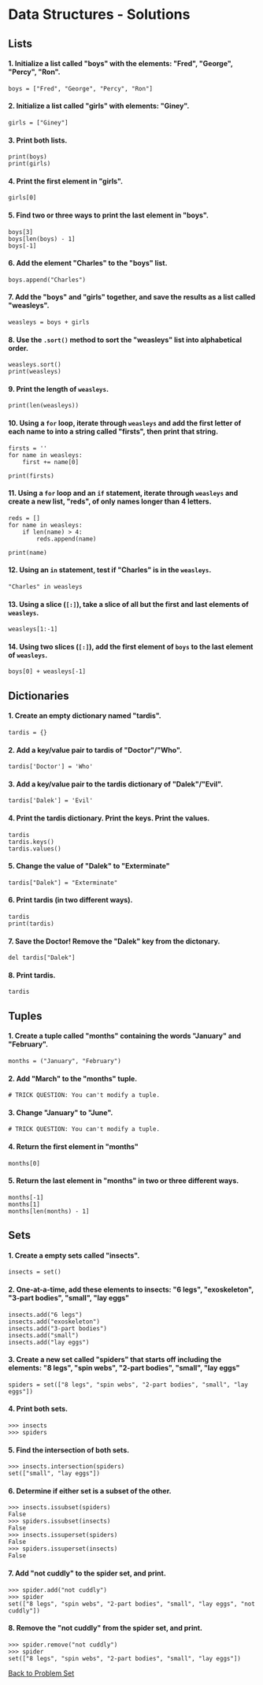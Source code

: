 # Data Structures - Solutions

## Lists

#### 1. Initialize a list called "boys" with the elements: "Fred", "George", "Percy", "Ron".

    boys = ["Fred", "George", "Percy", "Ron"]
    
#### 2. Initialize a list called "girls" with elements: "Giney".

    girls = ["Giney"]
    
#### 3. Print both lists.

    print(boys)
    print(girls)
    
#### 4. Print the first element in "girls".

    girls[0]
    
#### 5. Find two or three ways to print the last element in "boys".

    boys[3]
    boys[len(boys) - 1]
    boys[-1]
    
#### 6. Add the element "Charles" to the "boys" list.

    boys.append("Charles")

#### 7. Add the "boys" and "girls" together, and save the results as a list called "weasleys".
    
    weasleys = boys + girls
    
#### 8. Use the `.sort()` method to sort the "weasleys" list into alphabetical order.
    
    weasleys.sort()
    print(weasleys)
    
#### 9. Print the length of `weasleys`.

    print(len(weasleys))
    
#### 10. Using a `for` loop, iterate through `weasleys` and add the first letter of each name to into a string called "firsts", then print that string.

    firsts = ''
    for name in weasleys:
        first += name[0]
    
    print(firsts)
    
#### 11. Using a `for` loop and an `if` statement, iterate through `weasleys` and create a new list, "reds", of only names longer than 4 letters.

    reds = []
    for name in weasleys:
        if len(name) > 4:
            reds.append(name)
    
    print(name)
    
#### 12. Using an `in` statement, test if "Charles" is in the `weasleys`.

    "Charles" in weasleys
    
#### 13. Using a slice (`[:]`), take a slice of all but the first and last elements of `weasleys`.

    weasleys[1:-1]
    
#### 14. Using two slices (`[:]`), add the first element of `boys` to the last element of `weasleys`.

    boys[0] + weasleys[-1]

## Dictionaries

#### 1. Create an empty dictionary named "tardis".

    tardis = {}
    
#### 2. Add a key/value pair to tardis of "Doctor"/"Who".

    tardis['Doctor'] = 'Who'
    
#### 3. Add a key/value pair to the tardis dictionary of "Dalek"/"Evil".

    tardis['Dalek'] = 'Evil'
    
#### 4. Print the tardis dictionary. Print the keys. Print the values.

    tardis
    tardis.keys()
    tardis.values()
    
#### 5. Change the value of "Dalek" to "Exterminate"

    tardis["Dalek"] = "Exterminate"
    
#### 6. Print tardis (in two different ways).

    tardis
    print(tardis)
    
#### 7. Save the Doctor! Remove the "Dalek" key from the dictonary.

    del tardis["Dalek"]
    
#### 8. Print tardis.

    tardis

## Tuples

#### 1. Create a tuple called "months" containing the words "January" and "February".

    months = ("January", "February")
    
#### 2. Add "March" to the "months" tuple.

    # TRICK QUESTION: You can't modify a tuple.
    
#### 3. Change "January" to "June".

    # TRICK QUESTION: You can't modify a tuple.
    
#### 4. Return the first element in "months"

    months[0]
    
#### 5. Return the last element in "months" in two or three different ways.

    months[-1]
    months[1]
    months[len(months) - 1]

## Sets

#### 1. Create a empty sets called "insects".

    insects = set()
    
#### 2. One-at-a-time, add these elements to insects: "6 legs", "exoskeleton", "3-part bodies", "small", "lay eggs"

    insects.add("6 legs")
    insects.add("exoskeleton")
    insects.add("3-part bodies")
    insects.add("small")
    insects.add("lay eggs")
    
#### 3. Create a new set called "spiders" that starts off including the elements: "8 legs", "spin webs", "2-part bodies", "small", "lay eggs"

    spiders = set(["8 legs", "spin webs", "2-part bodies", "small", "lay eggs"])
    
#### 4. Print both sets.

    >>> insects
    >>> spiders
    
#### 5. Find the intersection of both sets.

    >>> insects.intersection(spiders)
    set(["small", "lay eggs"])
    
#### 6. Determine if either set is a subset of the other.

    >>> insects.issubset(spiders)
    False
    >>> spiders.issubset(insects)
    False
    >>> insects.issuperset(spiders)
    False
    >>> spiders.issuperset(insects)
    False
    
#### 7. Add "not cuddly" to the spider set, and print.

    >>> spider.add("not cuddly")
    >>> spider
    set(["8 legs", "spin webs", "2-part bodies", "small", "lay eggs", "not cuddly"])
    
#### 8. Remove the "not cuddly" from the spider set, and print.

    >>> spider.remove("not cuddly")
    >>> spider
    set(["8 legs", "spin webs", "2-part bodies", "small", "lay eggs"])

[Back to Problem Set](problem_set_1_data_structures.md)
